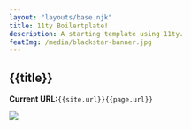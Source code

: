 ```yaml
---
layout: "layouts/base.njk"
title: 11ty Boilertplate!
description: A starting template using 11ty.
featImg: /media/blackstar-banner.jpg
---
```


## {{title}}

**Current URL:**`{{site.url}}{{page.url}}`

<img src="{{featImg}}">
